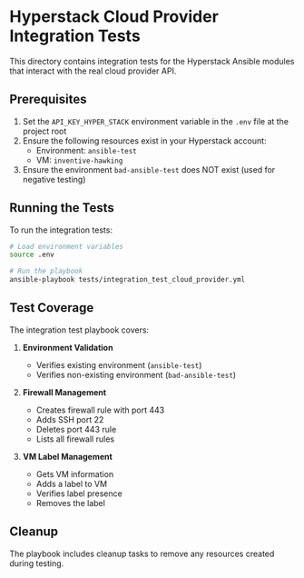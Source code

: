 # Hyperstack Cloud Provider Integration Tests

This directory contains integration tests for the Hyperstack Ansible modules that interact with the real cloud provider API.

## Prerequisites

1. Set the `API_KEY_HYPER_STACK` environment variable in the `.env` file at the project root
2. Ensure the following resources exist in your Hyperstack account:
   - Environment: `ansible-test`
   - VM: `inventive-hawking`
3. Ensure the environment `bad-ansible-test` does NOT exist (used for negative testing)

## Running the Tests

To run the integration tests:

```bash
# Load environment variables
source .env

# Run the playbook
ansible-playbook tests/integration_test_cloud_provider.yml
```

## Test Coverage

The integration test playbook covers:

1. **Environment Validation**
   - Verifies existing environment (`ansible-test`)
   - Verifies non-existing environment (`bad-ansible-test`)

2. **Firewall Management**
   - Creates firewall rule with port 443
   - Adds SSH port 22
   - Deletes port 443 rule
   - Lists all firewall rules

3. **VM Label Management**
   - Gets VM information
   - Adds a label to VM
   - Verifies label presence
   - Removes the label

## Cleanup

The playbook includes cleanup tasks to remove any resources created during testing.